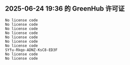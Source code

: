 ## 2025-06-24 19:36 的 GreenHub 许可证
```
No license code
No license code
No license code
No license code
No license code
No license code
No license code
SYfu-Rkqo-ADNZ-KsC8-ED3F
No license code
No license code
```
